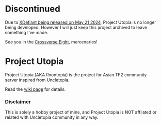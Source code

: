 # Discontinued
Due to [XDefiant being released on May 21 2024](https://www.forbes.com/sites/erikkain/2024/05/02/xdefiant-release-date-revealed-and-its-almost-here/), Project Utopia is no longer being developed. However I will just keep this project archived to leave something I've made.

See you in the [Crossverse Eight](https://github.com/RoonMoonlight/Crossverse-Eight), mercenaries!

# Project Utopia
Project Utopia (AKA Roontopia) is the project for Asian TF2 community server inspired from Uncletopia.

Read the [wiki page](https://github.com/RoonMoonlight/Project-Utopia/wiki) for details.

### Disclaimer
This is solely a hobby project of mine, and Project Utopia is NOT affilated or related with Uncletopia community in any way. 
